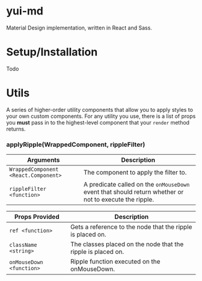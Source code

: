 # yui-md
Material Design implementation, written in React and Sass. 

<h1>Setup/Installation</h1>
Todo


<h1>Utils</h1>

A series of higher-order utility components that allow you to apply styles to your own custom components. For any utility you
use, there is a list of props you <b>must</b> pass in to the highest-level component that your `render` method returns.

<h3>applyRipple(WrappedComponent, rippleFilter)</h3>

Arguments|Description
---------|-----------
`WrappedComponent <React.Component>`|The component to apply the filter to.
`rippleFilter <function>`|A predicate called on the `onMouseDown` event that should return whether or not to execute the ripple.

Props Provided|Description
--------------|-----------
`ref <function>`|Gets a reference to the node that the ripple is placed on.
`className <string>`|The classes placed on the node that the ripple is placed on.
`onMouseDown <function>`|Ripple function executed on the onMouseDown.
